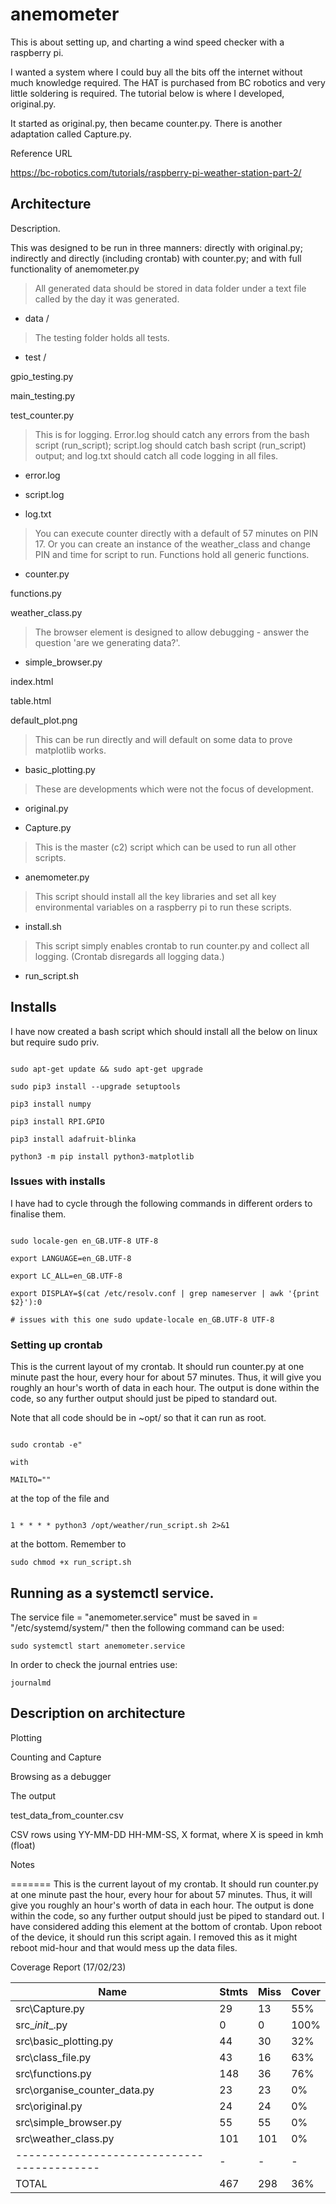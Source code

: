 # anemometer

This is about setting up, and charting a wind speed checker with a raspberry pi.

 

I wanted a system where I could buy all the bits off the internet without much knowledge required. The HAT is purchased from BC robotics and very little soldering is required. The tutorial below is where I developed, original.py.

 

It started as original.py, then became counter.py. There is another adaptation called Capture.py.

 

Reference URL

https://bc-robotics.com/tutorials/raspberry-pi-weather-station-part-2/

 

 

## Architecture

Description.

This was designed to be run in three manners: directly with original.py; indirectly and directly (including crontab) with counter.py; and with full functionality of anemometer.py

 

>All generated data should be stored in data folder under a text file called by the day it was generated.

- data /

 

>The testing folder holds all tests.

- test /

gpio_testing.py

main_testing.py

test_counter.py

> This is for logging. Error.log should catch any errors from the bash script (run_script); script.log should catch bash script (run_script) output; and log.txt should catch all code logging in all files.

- error.log

- script.log

- log.txt

> You can execute counter directly with a default of 57 minutes on PIN 17. Or you can create an instance of the weather_class and change PIN and time for script to run. Functions hold all generic functions.

- counter.py

functions.py

weather_class.py

>The browser element is designed to allow debugging - answer the question 'are we generating data?'.

- simple_browser.py

index.html

table.html

default_plot.png

> This can be run directly and will default on some data to prove matplotlib works.

- basic_plotting.py

> These are developments which were not the focus of development.

- original.py

- Capture.py

> This is the master (c2) script which can be used to run all other scripts.

- anemometer.py

> This script should install all the key libraries and set all key environmental variables on a raspberry pi to run these scripts.

- install.sh

> This script simply enables crontab to run counter.py and collect all logging. (Crontab disregards all logging data.)

- run_script.sh

 

## Installs

I have now created a bash script which should install all the below on linux but require sudo priv.

 

```

sudo apt-get update && sudo apt-get upgrade

sudo pip3 install --upgrade setuptools

pip3 install numpy

pip3 install RPI.GPIO

pip3 install adafruit-blinka

python3 -m pip install python3-matplotlib

```

### Issues with installs

I have had to cycle through the following commands in different orders to finalise them.

```

sudo locale-gen en_GB.UTF-8 UTF-8

export LANGUAGE=en_GB.UTF-8

export LC_ALL=en_GB.UTF-8

export DISPLAY=$(cat /etc/resolv.conf | grep nameserver | awk '{print $2}'):0

# issues with this one sudo update-locale en_GB.UTF-8 UTF-8

```

 

### Setting up crontab

This is the current layout of my crontab. It should run counter.py at one minute past the hour, every hour for about 57 minutes. 
Thus, it will give you roughly an hour's worth of data in each hour. 
The output is done within the code, so any further output should just be piped to standard out.

Note that all code should be in ~opt/ so that it can run as root.

 

```

sudo crontab -e"

with

MAILTO=""

```

at the top of the file and

```

1 * * * * python3 /opt/weather/run_script.sh 2>&1

```

at the bottom. Remember to

```sudo chmod +x run_script.sh```

## Running as a systemctl service.
The service file = "anemometer.service" must be saved in = "/etc/systemd/system/"
then the following command can be used:
```commandline
sudo systemctl start anemometer.service
```
In order to check the journal entries use:
```commandline
journalmd
```

## Description on architecture

Plotting

Counting and Capture

Browsing as a debugger

The output

test_data_from_counter.csv

CSV rows using YY-MM-DD HH-MM-SS, X format, where X is speed in kmh (float)

Notes

======= This is the current layout of my crontab. 
It should run counter.py at one minute past the hour, every hour for about 57 minutes. 
Thus, it will give you roughly an hour's worth of data in each hour. 
The output is done within the code, so any further output should just be piped to standard out. 
I have considered adding this element at the bottom of crontab. 
Upon reboot of the device, it should run this script again. 
I removed this as it might reboot mid-hour and that would mess up the data files.

Coverage Report (17/02/23)

| Name                                       | Stmts | Miss | Cover |
|--------------------------------------------|-------|------|-------|
| src\Capture.py                             | 29    | 13   | 55%   |
| src\__init__.py                            | 0     | 0    | 100%  |
| src\basic_plotting.py                      | 44    | 30   | 32%   |
| src\class_file.py                          | 43    | 16   | 63%   |
| src\functions.py                           | 148   | 36   | 76%   |
| src\organise_counter_data.py               | 23    | 23   | 0%    |
| src\original.py                            | 24    | 24   | 0%    |
| src\simple_browser.py                      | 55    | 55   | 0%    |
| src\weather_class.py                       | 101   | 101  | 0%    |
| ------------------------------------------ | -     | -    | -     |
| TOTAL                                      | 467   | 298  | 36%   |